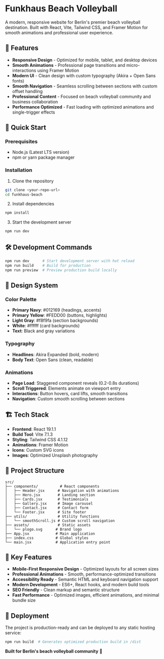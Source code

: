 # Funkhaus Beach Volleyball

A modern, responsive website for Berlin's premier beach volleyball destination. Built with React, Vite, Tailwind CSS, and Framer Motion for smooth animations and professional user experience.

## 🏐 Features

- **Responsive Design** - Optimized for mobile, tablet, and desktop devices
- **Smooth Animations** - Professional page transitions and micro-interactions using Framer Motion
- **Modern UI** - Clean design with custom typography (Akira + Open Sans fonts)
- **Smooth Navigation** - Seamless scrolling between sections with custom offset handling
- **Professional Content** - Focused on beach volleyball community and business collaboration
- **Performance Optimized** - Fast loading with optimized animations and single-trigger effects

## 🚀 Quick Start

### Prerequisites
- Node.js (Latest LTS version)
- npm or yarn package manager

### Installation

1. Clone the repository
```bash
git clone <your-repo-url>
cd funkhaus-beach
```

2. Install dependencies
```bash
npm install
```

3. Start the development server
```bash
npm run dev
```

## 🛠️ Development Commands

```bash
npm run dev      # Start development server with hot reload
npm run build    # Build for production
npm run preview  # Preview production build locally
```

## 🎨 Design System

### Color Palette
- **Primary Navy**: #012169 (headings, accents)
- **Primary Yellow**: #FEDD00 (buttons, highlights)
- **Light Gray**: #f8f9fa (section backgrounds)
- **White**: #ffffff (card backgrounds)
- **Text**: Black and gray variations

### Typography
- **Headlines**: Akira Expanded (bold, modern)
- **Body Text**: Open Sans (clean, readable)

### Animations
- **Page Load**: Staggered component reveals (0.2-0.8s durations)
- **Scroll Triggered**: Elements animate on viewport entry
- **Interactions**: Button hovers, card lifts, smooth transitions
- **Navigation**: Custom smooth scrolling between sections

## 🏗️ Tech Stack

- **Frontend**: React 19.1.1
- **Build Tool**: Vite 7.1.3
- **Styling**: Tailwind CSS 4.1.12
- **Animations**: Framer Motion
- **Icons**: Custom SVG icons
- **Images**: Optimized Unsplash photography

## 📂 Project Structure

```
src/
├── components/          # React components
│   ├── Header.jsx      # Navigation with animations
│   ├── Hero.jsx        # Landing section
│   ├── Cards.jsx       # Testimonials
│   ├── Gallery.jsx     # Image carousel
│   ├── Contact.jsx     # Contact form
│   └── Footer.jsx      # Site footer
├── utils/              # Utility functions
│   └── smoothScroll.js # Custom scroll navigation
├── assets/             # Static assets
│   └── plogo.svg      # Brand logo
├── App.jsx            # Main application
├── index.css          # Global styles
└── main.jsx           # Application entry point
```

## 🌟 Key Features

- **Mobile-First Responsive Design** - Optimized layouts for all screen sizes
- **Professional Animations** - Smooth, performance-optimized transitions
- **Accessibility Ready** - Semantic HTML and keyboard navigation support
- **Modern Development** - ES6+, React hooks, and modern build tools
- **SEO Friendly** - Clean markup and semantic structure
- **Fast Performance** - Optimized images, efficient animations, and minimal bundle size

## 🚀 Deployment

The project is production-ready and can be deployed to any static hosting service:

```bash
npm run build  # Generates optimized production build in /dist
```

**Built for Berlin's beach volleyball community** 🏐
